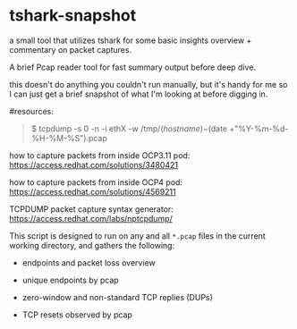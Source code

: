 # tshark-snapshot
a small tool that utilizes tshark for some basic insights overview + commentary on packet captures.

A brief Pcap reader tool for fast summary output before deep dive.

this doesn't do anything you couldn't run manually, but it's handy for me so I can just get a brief snapshot of what I'm looking at before digging in.


#resources:
> $ tcpdump -s 0 -n -i ethX -w /tmp/$(hostname)-$(date +"%Y-%m-%d-%H-%M-%S").pcap 

how to capture packets from inside OCP3.11 pod:
https://access.redhat.com/solutions/3480421

how to capture packets from inside OCP4 pod:
https://access.redhat.com/solutions/4569211

TCPDUMP packet capture syntax generator:
https://access.redhat.com/labs/nptcpdump/




This script is designed to run on any and all `*.pcap` files in the current working directory, and gathers the following:

- endpoints and packet loss overview

- unique endpoints by pcap

- zero-window and non-standard TCP replies (DUPs)

- TCP resets observed by pcap

